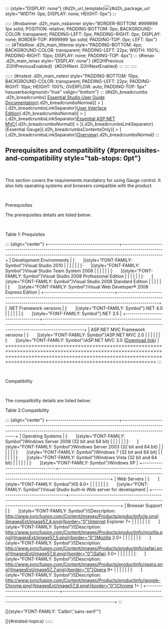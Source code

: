 ::: {style="DISPLAY: none"}
[](ms-xhelp:///?Id=d2h_url_template){#d2h_url_template}![](!package_url!){#d2h_package_url style="WIDTH: 0px; DISPLAY: none; HEIGHT: 0px"}
:::

::::: {#nsbanner .d2h_main_nsbanner style="BORDER-BOTTOM: #999999 1px solid; POSITION: relative; PADDING-BOTTOM: 0px; BACKGROUND-COLOR: transparent; PADDING-LEFT: 0px; PADDING-RIGHT: 0px; DISPLAY: none; BORDER-TOP: #999999 1px solid; PADDING-TOP: 0px; LEFT: 0px"}
:::: {#TitleRow .d2h_main_titlerow style="PADDING-BOTTOM: 4px; BACKGROUND-COLOR: transparent; PADDING-LEFT: 22px; WIDTH: 100%; PADDING-RIGHT: 10px; DISPLAY: none; PADDING-TOP: 4px"}
::: {#ienav .d2h_main_ienav style="DISPLAY: none"}
[](ms-xhelp:///?Id=5b82e73c-eeeb-4da7-8f12-f2a2b2d2f83d){#D2HPrevious .D2HPreviousEnabled}  [](ms-xhelp:///?Id=8e229643-f911-40c2-9743-d470d8f6cb58){#D2HNext .D2HNextEnabled}
:::
::::
:::::

:::::: {#nstext .d2h_main_nstext style="PADDING-BOTTOM: 10px; BACKGROUND-COLOR: transparent; PADDING-LEFT: 22px; PADDING-RIGHT: 10px; HEIGHT: 100%; OVERFLOW: auto; PADDING-TOP: 5px" hasuserbackground="true" valign="bottom"}
::: {#d2h_breadcrumbs .d2h_breadcrumbs}
[Essential Studio User Guide Documentation](ms-xhelp:///?Id=12457748-09e3-4d74-a240-8e049cedf030){.d2h_breadcrumbsNormal}[ \> ]{.d2h_breadcrumbsLinkSeparator}[User Interface Edition](ms-xhelp:///?Id=c29296b7-531c-413b-a0ec-488ca1f7f669){.d2h_breadcrumbsNormal}[ \> ]{.d2h_breadcrumbsLinkSeparator}[Essential ASP.NET MVC](ms-xhelp:///?Id=4b14e7d1-65c4-4f67-b1aa-2c37709905a5){.d2h_breadcrumbsNormal}[ \> ]{.d2h_breadcrumbsLinkSeparator}[Essential Gauge]{.d2h_breadcrumbsContentsOnly}[ \> ]{.d2h_breadcrumbsLinkSeparator}[Overview](ms-xhelp:///?Id=628d8c5a-8055-4e92-933b-86f1f75b727f){.d2h_breadcrumbsNormal}
:::

## Prerequisites and compatibility {#prerequisites-and-compatibility style="tab-stops: 0pt"}

 

This section covers the requirements mandatory for using Gauge control. It also lists operating systems and browsers compatible with the product.

 

Prerequisites

The prerequisites details are listed below:

 

Table 1: Prequisites

::: {align="center"}
+-----------------------------------+--------------------------------------------------------------------------------------------------------------------------------------------------------------------------------+
| Development Environments          | [·      ]{style="FONT-FAMILY: Symbol"}Visual Studio 2010                                                                                                                       |
|                                   |                                                                                                                                                                                |
|                                   | [·      ]{style="FONT-FAMILY: Symbol"}Visual Studio Team System 2008                                                                                                           |
|                                   |                                                                                                                                                                                |
|                                   | [·      ]{style="FONT-FAMILY: Symbol"}Visual Studio 2008 Professional Edition                                                                                                  |
|                                   |                                                                                                                                                                                |
|                                   | [·      ]{style="FONT-FAMILY: Symbol"}Visual Studio 2008 Standard Edition                                                                                                      |
|                                   |                                                                                                                                                                                |
|                                   | [·      ]{style="FONT-FAMILY: Symbol"}Visual Web Developer® 2008 Express Edition                                                                                               |
+-----------------------------------+--------------------------------------------------------------------------------------------------------------------------------------------------------------------------------+
| .NET Framework versions           | [·      ]{style="FONT-FAMILY: Symbol"}.NET 4.0                                                                                                                                 |
|                                   |                                                                                                                                                                                |
|                                   | [·      ]{style="FONT-FAMILY: Symbol"}.NET 3.5                                                                                                                                 |
+-----------------------------------+--------------------------------------------------------------------------------------------------------------------------------------------------------------------------------+
| ASP.NET MVC Framework versions    | [·      ]{style="FONT-FAMILY: Symbol"}ASP.NET MVC 2.0                                                                                                                          |
|                                   |                                                                                                                                                                                |
|                                   | [·      ]{style="FONT-FAMILY: Symbol"}ASP.NET MVC 3.0 ([Download link](http://download.microsoft.com/download/3/4/A/34A8A203-BD4B-44A2-AF8B-CA2CFCB311CC/AspNetMVC3Setup.exe)) |
+===================================+================================================================================================================================================================================+
:::

 

Compatibility

 

The compatibility details are listed below:

Table 2:Compatibility

::: {align="center"}
+-----------------------------------+-------------------------------------------------------------------------------------------------------------------------------------------------------------------------------------+
| Operating Systems                 | [·      ]{style="FONT-FAMILY: Symbol"}Windows Server 2008 (32 bit and 64 bit)                                                                                                       |
|                                   |                                                                                                                                                                                     |
|                                   | [·      ]{style="FONT-FAMILY: Symbol"}Windows Server 2003 (32 bit and 64 bit)                                                                                                       |
|                                   |                                                                                                                                                                                     |
|                                   | [·      ]{style="FONT-FAMILY: Symbol"}Windows 7 (32 bit and 64 bit)                                                                                                                 |
|                                   |                                                                                                                                                                                     |
|                                   | [·      ]{style="FONT-FAMILY: Symbol"}Windows Vista (32 bit and 64 bit)                                                                                                             |
|                                   |                                                                                                                                                                                     |
|                                   | [·      ]{style="FONT-FAMILY: Symbol"}Windows XP                                                                                                                                    |
+-----------------------------------+-------------------------------------------------------------------------------------------------------------------------------------------------------------------------------------+
| Web Servers                       | [·      ]{style="FONT-FAMILY: Symbol"}IIS 6.0+                                                                                                                                      |
|                                   |                                                                                                                                                                                     |
|                                   | [·      ]{style="FONT-FAMILY: Symbol"}Visual Studio built-in Web server for development                                                                                             |
+-----------------------------------+-------------------------------------------------------------------------------------------------------------------------------------------------------------------------------------+
| Browser Support                   | [·      ]{style="FONT-FAMILY: Symbol"}![Description: http://www.syncfusion.com/Content/images/Products/productinfo/ie.png](ImagesExt/image57_4.png){border="0"}Internet Explorer 7+ |
|                                   |                                                                                                                                                                                     |
|                                   | [·      ]{style="FONT-FAMILY: Symbol"}![Description: http://www.syncfusion.com/Content/images/Products/productinfo/mozilla.png](ImagesExt/image57_5.png){border="0"}Mozilla 2.0+    |
|                                   |                                                                                                                                                                                     |
|                                   | [·      ]{style="FONT-FAMILY: Symbol"}![Description: http://www.syncfusion.com/Content/images/Products/productinfo/safari.png](ImagesExt/image57_6.png){border="0"}Safari 3.0+      |
|                                   |                                                                                                                                                                                     |
|                                   | [·      ]{style="FONT-FAMILY: Symbol"}![Description: http://www.syncfusion.com/Content/images/Products/productinfo/opera.png](ImagesExt/image57_7.png){border="0"}Opera 9+          |
|                                   |                                                                                                                                                                                     |
|                                   | [·      ]{style="FONT-FAMILY: Symbol"}![Description: http://www.syncfusion.com/Content/images/Products/productinfo/google-Chrome.png](ImagesExt/image57_8.png){border="0"}Chrome 1+ |
+-----------------------------------+-------------------------------------------------------------------------------------------------------------------------------------------------------------------------------------+
:::

[]{style="FONT-FAMILY: 'Calibri','sans-serif'"} 

[]{#related-topics}
::::::
